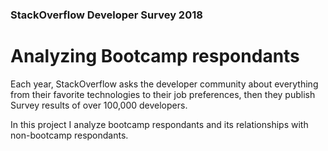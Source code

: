 ### StackOverflow Developer Survey 2018

# Analyzing Bootcamp respondants

Each year, StackOverflow asks the developer community about everything from their favorite technologies to their job preferences, then they publish Survey results of over 100,000 developers.

In this project I analyze bootcamp respondants and its relationships with non-bootcamp respondants.

